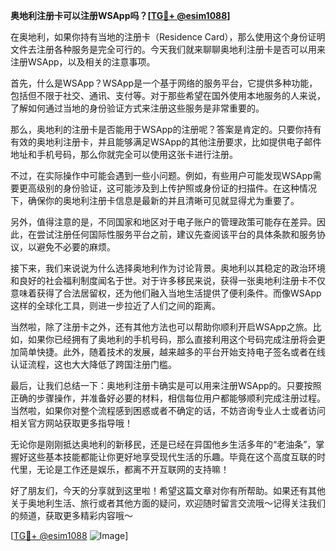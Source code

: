 **奥地利注册卡可以注册WSApp吗？[[TG💪+ @esim1088](https://t.me/s/esim1088)]**

在奥地利，如果你持有当地的注册卡（Residence Card），那么使用这个身份证明文件去注册各种服务是完全可行的。今天我们就来聊聊奥地利注册卡是否可以用来注册WSApp，以及相关的注意事项。

首先，什么是WSApp？WSApp是一个基于网络的服务平台，它提供多种功能，包括但不限于社交、通讯、支付等。对于那些希望在国外使用本地服务的人来说，了解如何通过当地的身份验证方式来注册这些服务是非常重要的。

那么，奥地利的注册卡是否能用于WSApp的注册呢？答案是肯定的。只要你持有有效的奥地利注册卡，并且能够满足WSApp的其他注册要求，比如提供电子邮件地址和手机号码，那么你就完全可以使用这张卡进行注册。

不过，在实际操作中可能会遇到一些小问题。例如，有些用户可能发现WSApp需要更高级别的身份验证，这可能涉及到上传护照或身份证的扫描件。在这种情况下，确保你的奥地利注册卡信息是最新的并且清晰可见就显得尤为重要了。

另外，值得注意的是，不同国家和地区对于电子账户的管理政策可能存在差异。因此，在尝试注册任何国际性服务平台之前，建议先查阅该平台的具体条款和服务协议，以避免不必要的麻烦。

接下来，我们来说说为什么选择奥地利作为讨论背景。奥地利以其稳定的政治环境和良好的社会福利制度闻名于世。对于许多移民来说，获得一张奥地利注册卡不仅意味着获得了合法居留权，还为他们融入当地生活提供了便利条件。而像WSApp这样的全球化工具，则进一步拉近了人们之间的距离。

当然啦，除了注册卡之外，还有其他方法也可以帮助你顺利开启WSApp之旅。比如，如果你已经拥有了奥地利的手机号码，那么直接利用这个号码完成注册将会更加简单快捷。此外，随着技术的发展，越来越多的平台开始支持电子签名或者在线认证流程，这也大大降低了跨国注册门槛。

最后，让我们总结一下：奥地利注册卡确实是可以用来注册WSApp的。只要按照正确的步骤操作，并准备好必要的材料，相信每位用户都能够顺利完成注册过程。当然啦，如果你对整个流程感到困惑或者不确定的话，不妨咨询专业人士或者访问相关官方网站获取更多指导哦！

无论你是刚刚抵达奥地利的新移民，还是已经在异国他乡生活多年的“老油条”，掌握好这些基本技能都能让你更好地享受现代生活的乐趣。毕竟在这个高度互联的时代里，无论是工作还是娱乐，都离不开互联网的支持嘛！

好了朋友们，今天的分享就到这里啦！希望这篇文章对你有所帮助。如果还有其他关于奥地利生活、旅行或者其他方面的疑问，欢迎随时留言交流哦～记得关注我们的频道，获取更多精彩内容哦～

[[TG💪+ @esim1088](https://t.me/s/esim1088) ![Image](https://i.postimg.cc/4NQfJmqS/Snipaste-2025-05-13-00-14-12.png)]